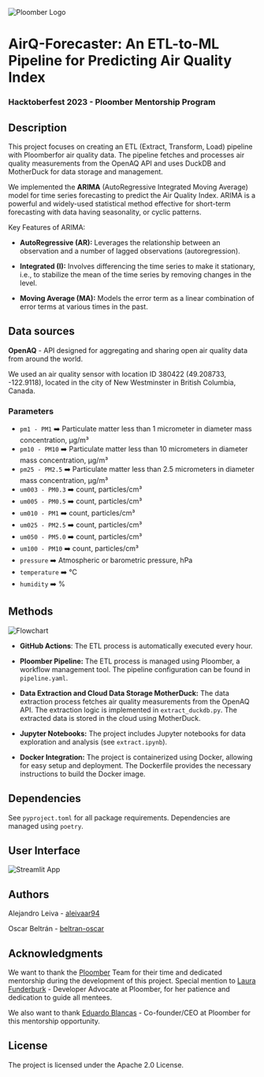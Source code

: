 
![Ploomber Logo](https://github.com/beltran-oscar/ETL-pipeline-ML/blob/main/images/ploomber-logo.png)


# AirQ-Forecaster: An ETL-to-ML Pipeline for Predicting Air Quality Index
### Hacktoberfest 2023 - Ploomber Mentorship Program
 

## Description

This project focuses on creating an ETL (Extract, Transform, Load) pipeline with Ploomberfor air quality data. The pipeline fetches and processes air quality measurements from the OpenAQ API and uses DuckDB and MotherDuck for data storage and management.

We implemented the **ARIMA** (AutoRegressive Integrated Moving Average) model for time series forecasting to predict the Air Quality Index. ARIMA is a powerful and widely-used statistical method effective for short-term forecasting with data having seasonality, or cyclic patterns.

Key Features of ARIMA:

- **AutoRegressive (AR):** Leverages the relationship between an observation and a number of lagged observations (autoregression).

- **Integrated (I):** Involves differencing the time series to make it stationary, i.e., to stabilize the mean of the time series by removing changes in the level.

- **Moving Average (MA):** Models the error term as a linear combination of error terms at various times in the past.

## Data sources

**OpenAQ** - API designed for aggregating and sharing open air quality data from around the world.

We used an air quality sensor with location ID 380422 (49.208733, -122.9118), located in the city of New Westminster in British Columbia, Canada.

### Parameters

- `pm1 - PM1` ➡️ Particulate matter less than 1 micrometer in diameter mass concentration, µg/m³
- `pm10 - PM10` ➡️ Particulate matter less than 10 micrometers in diameter mass concentration, µg/m³
- `pm25 - PM2.5` ➡️ Particulate matter less than 2.5 micrometers in diameter mass concentration, µg/m³
- `um003 - PM0.3` ➡️ count, particles/cm³
- `um005 - PM0.5` ➡️ count, particles/cm³
- `um010 - PM1` ➡️ count, particles/cm³
- `um025 - PM2.5` ➡️ count, particles/cm³
- `um050 - PM5.0` ➡️ count, particles/cm³
- `um100 - PM10` ➡️ count, particles/cm³
- `pressure` ➡️ Atmospheric or barometric pressure, hPa
- `temperature` ➡️ °C
- `humidity` ➡️ %

## Methods

![Flowchart](https://github.com/beltran-oscar/ETL-pipeline-ML/blob/main/images/flowchart.png)

- **GitHub Actions**: The ETL process is automatically executed every hour.

- **Ploomber Pipeline:** The ETL process is managed using Ploomber, a workflow management tool. The pipeline configuration can be found in `pipeline.yaml`.

- **Data Extraction and Cloud Data Storage MotherDuck:** The data extraction process fetches air quality measurements from the OpenAQ API. The extraction logic is implemented in `extract_duckdb.py`. The extracted data is stored in the cloud using MotherDuck.

- **Jupyter Notebooks:** The project includes Jupyter notebooks for data exploration and analysis (see `extract.ipynb`).

- **Docker Integration:** The project is containerized using Docker, allowing for easy setup and deployment. The Dockerfile provides the necessary instructions to build the Docker image.

## Dependencies

See `pyproject.toml` for all package requirements. Dependencies are managed using `poetry`.

## User Interface 

![Streamlit App](https://github.com/beltran-oscar/ETL-pipeline-ML/blob/main/images/app-streamlit.gif)

## Authors

Alejandro Leiva - [aleivaar94](https://github.com/aleivaar94)

Oscar Beltrán - [beltran-oscar](https://github.com/beltran-oscar)

## Acknowledgments

We want to thank the [Ploomber](https://ploomber.io/) Team for their time and dedicated mentorship during the development of this project. Special mention to [Laura Funderburk](https://github.com/lfunderburk) - Developer Advocate at Ploomber, for her patience and dedication to guide all mentees.

We also want to thank [Eduardo Blancas](https://github.com/edublancas) - Co-founder/CEO at Ploomber for this mentorship opportunity.

## License
The project is licensed under the Apache 2.0 License.